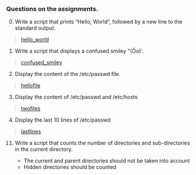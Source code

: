 ### Questions on the assignments.

0. Write a script that prints “Hello, World”, followed by a new line to the standard output.

  > [hello_world](0-hello_world)

1. Write a script that displays a confused smiley "(Ôo)'.

  > [confused_smiley](1-confused_smiley)

2. Display the content of the /etc/passwd file.

  > [hellofile](2-hellofile)

3. Display the content of /etc/passwd and /etc/hosts

  > [twofiles](3-twofiles)

4. Display the last 10 lines of /etc/passwd

  > [lastlines](4-lastlines)






11. Write a script that counts the number of directories and sub-directories in the current directory.

    - The current and parent directories should not be taken into account
    - Hidden directories should be counted
